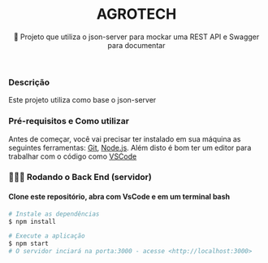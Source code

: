 <h1 align="center">AGROTECH</h1>

<p align="center">🚀 Projeto que utiliza o json-server para mockar uma REST API e Swagger para documentar</p><br>

### Descrição
Este projeto utiliza como base o json-server

### Pré-requisitos e Como utilizar
Antes de começar, você vai precisar ter instalado em sua máquina as seguintes ferramentas:
[Git](https://git-scm.com), [Node.js](https://nodejs.org/en/). 
Além disto é bom ter um editor para trabalhar com o código como [VSCode](https://code.visualstudio.com/)

### 👨🏽‍💻 Rodando o Back End (servidor)
#### Clone este repositório, abra com VsCode e em um terminal bash

```bash
# Instale as dependências
$ npm install

# Execute a aplicação 
$ npm start
# O servidor inciará na porta:3000 - acesse <http://localhost:3000>
```
